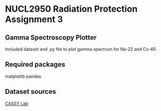 # NUCL2950 Radiation Protection Assignment 3
## Gamma Spectroscopy Plotter

Included dataset and .py file to plot gamma spectrum for Na-22 and Co-60

## Required packages

matplotlib
  pandas

## Dataset sources 

[CASSY Lab](https://www.ld-didactic.de/software/524221en/index_Left.htm#CSHID=Appendix%2FCo60.htm|StartTopic=Content%2FAppendix%2FCo60.htm|SkinName=Primary
)
